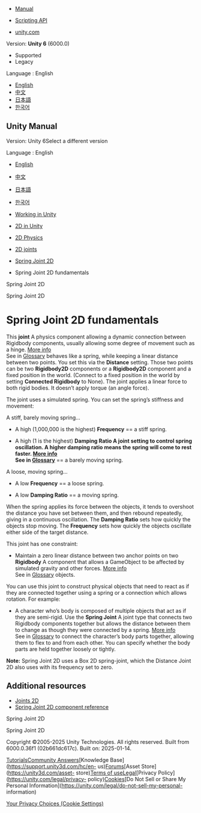 [](https://docs.unity3d.com)

  * [Manual](../Manual/index.html)
  * [Scripting API](../ScriptReference/index.html)

  * [unity.com](https://unity.com/)

Version: **Unity 6** (6000.0)

  * Supported
  * Legacy

Language : English

  * [English](/Manual/2d-physics/joints/spring-joint-2d-fundamentals.html)
  * [中文](/cn/current/Manual/2d-physics/joints/spring-joint-2d-fundamentals.html)
  * [日本語](/ja/current/Manual/2d-physics/joints/spring-joint-2d-fundamentals.html)
  * [한국어](/kr/current/Manual/2d-physics/joints/spring-joint-2d-fundamentals.html)

[](https://docs.unity3d.com)

## Unity Manual

Version: Unity 6Select a different version

Language : English

  * [English](/Manual/2d-physics/joints/spring-joint-2d-fundamentals.html)
  * [中文](/cn/current/Manual/2d-physics/joints/spring-joint-2d-fundamentals.html)
  * [日本語](/ja/current/Manual/2d-physics/joints/spring-joint-2d-fundamentals.html)
  * [한국어](/kr/current/Manual/2d-physics/joints/spring-joint-2d-fundamentals.html)

  * [Working in Unity](../../working-in-unity.html)
  * [2D in Unity](../../Unity2D.html)
  * [2D Physics](../../2d-physics/2d-physics.html)
  * [2D joints](../../2d-physics/joints/2d-joints-landing.html)
  * [Spring Joint 2D](../../2d-physics/joints/spring-joint-2d-landing.html)
  * Spring Joint 2D fundamentals

[](../../2d-physics/joints/spring-joint-2d-landing.html)

Spring Joint 2D

[](../../2d-physics/joints/spring-joint-2d-reference.html)

Spring Joint 2D

# Spring Joint 2D fundamentals

This **joint** A physics component allowing a dynamic connection between
Rigidbody components, usually allowing some degree of movement such as a
hinge. [More info](../../Joints.html)  
See in [Glossary](../../Glossary.html#joint) behaves like a spring, while
keeping a linear distance between two points. You set this via the
**Distance** setting. Those two points can be two **Rigidbody2D** components
or a **Rigidbody2D** component and a fixed position in the world. (Connect to
a fixed position in the world by setting **Connected Rigidbody** to None). The
joint applies a linear force to both rigid bodies. It doesn’t apply torque (an
angle force).

The joint uses a simulated spring. You can set the spring’s stiffness and
movement:

A stiff, barely moving spring…

  * A high (1,000,000 is the highest) **Frequency** == a stiff spring.

  * A high (1 is the highest) ****Damping Ratio** A joint setting to control spring oscillation. A higher damping ratio means the spring will come to rest faster. [More info](../../2d-physics/joints/fixed-joint-2d-reference.html)  
See in [Glossary](../../Glossary.html#DampingRatio)** == a barely moving
spring.

A loose, moving spring…

  * A low **Frequency** == a loose spring.

  * A low **Damping Ratio** == a moving spring.

When the spring applies its force between the objects, it tends to overshoot
the distance you have set between them, and then rebound repeatedly, giving in
a continuous oscillation. The **Damping Ratio** sets how quickly the objects
stop moving. The **Frequency** sets how quickly the objects oscillate either
side of the target distance.

This joint has one constraint:

  * Maintain a zero linear distance between two anchor points on two **Rigidbody** A component that allows a GameObject to be affected by simulated gravity and other forces. [More info](../../class-Rigidbody.html)  
See in [Glossary](../../Glossary.html#Rigidbody) objects.

You can use this joint to construct physical objects that need to react as if
they are connected together using a spring or a connection which allows
rotation. For example:

  * A character who’s body is composed of multiple objects that act as if they are semi-rigid. Use the **Spring Joint** A joint type that connects two Rigidbody components together but allows the distance between them to change as though they were connected by a spring. [More info](../../class-SpringJoint.html)  
See in [Glossary](../../Glossary.html#SpringJoint) to connect the character’s
body parts together, allowing them to flex to and from each other. You can
specify whether the body parts are held together loosely or tightly.

**Note:** Spring Joint 2D uses a Box 2D spring-joint, which the Distance Joint
2D also uses with its frequency set to zero.

## Additional resources

  * [Joints 2D](./2d-joints-landing.html)
  * [Spring Joint 2D component reference](spring-joint-2d-reference.html)

[](../../2d-physics/joints/spring-joint-2d-landing.html)

Spring Joint 2D

[](../../2d-physics/joints/spring-joint-2d-reference.html)

Spring Joint 2D

Copyright ©2005-2025 Unity Technologies. All rights reserved. Built from
6000.0.36f1 (02b661dc617c). Built on: 2025-01-14.

[Tutorials](https://learn.unity.com/)[Community
Answers](https://answers.unity3d.com)[Knowledge
Base](https://support.unity3d.com/hc/en-
us)[Forums](https://forum.unity3d.com)[Asset Store](https://unity3d.com/asset-
store)[Terms of
use](https://docs.unity3d.com/Manual/TermsOfUse.html)[Legal](https://unity.com/legal)[Privacy
Policy](https://unity.com/legal/privacy-
policy)[Cookies](https://unity.com/legal/cookie-policy)[Do Not Sell or Share
My Personal Information](https://unity.com/legal/do-not-sell-my-personal-
information)

[Your Privacy Choices (Cookie Settings)](javascript:void\(0\);)

